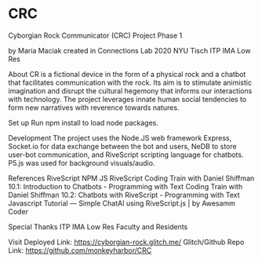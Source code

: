 # CRC
Cyborgian Rock Communicator (CRC)
Project Phase 1

by Maria Maciak
created in Connections Lab 2020
NYU Tisch ITP IMA Low Res

About
CR is a fictional device in the form of a physical rock and a chatbot that facilitates communication with the rock. Its aim is to stimulate animistic imagination and disrupt the cultural hegemony that informs our interactions with technology. The project leverages innate human social tendencies to form new narratives with reverence towards natures.  

Set up
Run npm install to load node packages.
 
Development
The project uses the Node.JS web framework Express, Socket.io for data exchange between the bot and users, NeDB to store user-bot communication, and RiveScript scripting language for chatbots. P5.js was used for background visuals/audio. 
  
References
RiveScript
NPM JS RiveScript
Coding Train with Daniel Shiffman 10.1: Introduction to Chatbots - Programming with Text
Coding Train with Daniel Shiffman 10.2: Chatbots with RiveScript - Programming with Text
Javascript Tutorial — Simple ChatAI using RiveScript.js | by Awesamm Coder

Special Thanks
ITP IMA Low Res Faculty and Residents

Visit
Deployed Link: https://cyborgian-rock.glitch.me/
Glitch/Github Repo Link:  https://github.com/monkeyharbor/CRC

